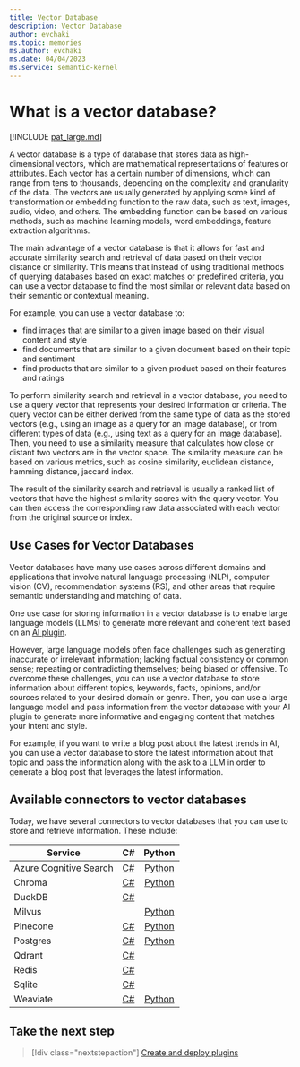 ```yaml
---
title: Vector Database
description: Vector Database
author: evchaki
ms.topic: memories
ms.author: evchaki
ms.date: 04/04/2023
ms.service: semantic-kernel
---
```

# What is a vector database?

[!INCLUDE [pat_large.md](../includes/pat_large.md)]

A vector database is a type of database that stores data as high-dimensional vectors, which are mathematical representations of features or attributes. Each vector has a certain number of dimensions, which can range from tens to thousands, depending on the complexity and granularity of the data. The vectors are usually generated by applying some kind of transformation or embedding function to the raw data, such as text, images, audio, video, and others. The embedding function can be based on various methods, such as machine learning models, word embeddings, feature extraction algorithms.

The main advantage of a vector database is that it allows for fast and accurate similarity search and retrieval of data based on their vector distance or similarity. This means that instead of using traditional methods of querying databases based on exact matches or predefined criteria, you can use a vector database to find the most similar or relevant data based on their semantic or contextual meaning.

For example, you can use a vector database to:
- find images that are similar to a given image based on their visual content and style
- find documents that are similar to a given document based on their topic and sentiment
- find products that are similar to a given product based on their features and ratings

To perform similarity search and retrieval in a vector database, you need to use a query vector that represents your desired information or criteria. The query vector can be either derived from the same type of data as the stored vectors (e.g., using an image as a query for an image database), or from different types of data (e.g., using text as a query for an image database). Then, you need to use a similarity measure that calculates how close or distant two vectors are in the vector space. The similarity measure can be based on various metrics, such as cosine similarity, euclidean distance, hamming distance, jaccard index.

The result of the similarity search and retrieval is usually a ranked list of vectors that have the highest similarity scores with the query vector. You can then access the corresponding raw data associated with each vector from the original source or index.

## Use Cases for Vector Databases

Vector databases have many use cases across different domains and applications that involve natural language processing (NLP), computer vision (CV), recommendation systems (RS), and other areas that require semantic understanding and matching of data.

One use case for storing information in a vector database is to enable large language models (LLMs) to generate more relevant and coherent text based on
an [AI plugin](../create-plugins/index.md).

However, large language models often face challenges such as generating inaccurate or irrelevant information; lacking factual consistency or common sense; repeating or contradicting themselves; being biased or offensive. To overcome these challenges,
you can use a vector database to store information about different topics, keywords, facts, opinions, and/or sources related to your desired domain or genre.
Then, you can use a large language model and pass information from the vector database with your AI plugin to generate more informative and engaging content that matches your intent and style.

For example,
if you want to write a blog post about the latest trends in AI,
you can use a vector database to store the latest information about that topic and pass the information along with the ask to a LLM in order to generate a blog post that leverages the latest information.

## Available connectors to vector databases
Today, we have several connectors to vector databases that you can use to store and retrieve information. These include:


| Service                  | C# | Python |
|--------------------------|:----:|:------:|
| Azure Cognitive Search   | [C#](https://github.com/microsoft/semantic-kernel/tree/main/dotnet/src/Connectors/Connectors.Memory.AzureCognitiveSearch) | [Python](https://github.com/microsoft/semantic-kernel/tree/main/python/semantic_kernel/connectors/memory/azure_cognitive_search) |
| Chroma                   | [C#](https://github.com/microsoft/semantic-kernel/tree/main/python/semantic_kernel/connectors/memory/chroma) | [Python](https://github.com/microsoft/semantic-kernel/tree/main/python/semantic_kernel/connectors/memory/chroma) |
| DuckDB                   | [C#](https://github.com/microsoft/semantic-kernel/tree/main/dotnet/src/Connectors/Connectors.Memory.DuckDB) |  |
| Milvus                   |  | [Python](https://github.com/microsoft/semantic-kernel/tree/main/python/semantic_kernel/connectors/memory/milvus) |
| Pinecone                 | [C#](https://github.com/microsoft/semantic-kernel/tree/main/dotnet/src/Connectors/Connectors.Memory.Pinecone) | [Python](https://github.com/microsoft/semantic-kernel/tree/main/python/semantic_kernel/connectors/memory/pinecone) |
| Postgres                 | [C#](https://github.com/microsoft/semantic-kernel/tree/main/dotnet/src/Connectors/Connectors.Memory.Postgres) | [Python](https://github.com/microsoft/semantic-kernel/tree/main/python/semantic_kernel/connectors/memory/postgres) |
| Qdrant                   | [C#](https://github.com/microsoft/semantic-kernel/tree/main/dotnet/src/Connectors/Connectors.Memory.Qdrant) |  |
| Redis                    | [C#](https://github.com/microsoft/semantic-kernel/tree/main/dotnet/src/Connectors/Connectors.Memory.Redis) |  |
| Sqlite                   | [C#](https://github.com/microsoft/semantic-kernel/tree/main/dotnet/src/Connectors/Connectors.Memory.Sqlite) |  |
| Weaviate                 | [C#](https://github.com/microsoft/semantic-kernel/tree/main/dotnet/src/Connectors/Connectors.Memory.Weaviate) | [Python](https://github.com/microsoft/semantic-kernel/tree/main/python/semantic_kernel/connectors/memory/weaviate) |


## Take the next step

> [!div class="nextstepaction"]
> [Create and deploy plugins](../create-plugins/index.md)
